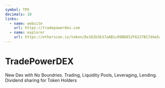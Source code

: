 ```yaml
---
symbol: TPX
decimals: 18
links:
  - name: website
    url: https://tradepowerdex.com
  - name: explorer
    url: https://etherscan.io/token/0x162b3b37aAB1c09BD852F6227B17d4a5a9F60962
---
```


# TradePowerDEX

New Dex with No Boundries. Trading, Liquidity Pools, Leveraging, Lending. Dividend sharing for Token Holders

